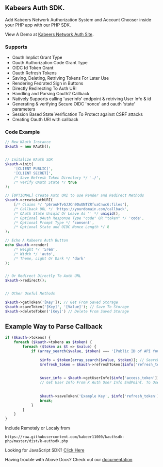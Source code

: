 ## Kabeers Auth SDK.

Add Kabeers Network Authorization System and Account Chooser inside your PHP app with our PHP SDK.

View A Demo at [Kabeers Network Auth Site](http://auth.kabeersnetwork.rf.gd/server/account/).

### Supports
- Oauth Implict Grant Type
- Oauth Authorization Code Grant Type
- OIDC Id Token Grant
- Oauth Refresh Tokens
- Saving, Deleting, Retriving Tokens For Later Use
- Rendering Fedrated Sign in Buttons
- Directly Redirecting To Auth URI
- Handling and Parsing Oauth2 Callback
- Natively Supports calling 'userinfo' endpoint & retriving User Info & id
- Generating & verifying Secure OIDC 'nonce' and oauth 'state' parameters
- Session Based State Verification To Protect against CSRF attacks
- Creating Oauth URI with callback


### Code Example

```php
// New KAuth Instance
$kauth = new KAuth();


// Initalize KAuth SDK
$kauth->init(
    '[CLIENT PUBLIC]',
    '[CLIENT SECRET]',
    /* Save Refresh Token Directory */ './', 
    /* Verify OAuth State */ true
);

// [OPTIONAL] Create Auth URI to use Render and Redirect Methods
$kauth->createAuthURI(
    [/* Claims */ 'p6rouHTvGJJCn9OuUNTZRfuaCnwc6:files'],
    /* Callback URL */ 'https://yourdomain.com/callback',
    /* OAuth State Uniqid Or Leave As '' */ uniqid(),
    /* Optional OAuth Response Type "code" OR "token" */ 'code',
    /* Optional Prompt Type */ 'consent',
    /* Optional State and OIDC Nonce Length */ 8
);

// Echo A Kabeers Auth Button
echo $kauth->render( 
    /* Height */ '5rem', 
    /* Width */ 'auto', 
    /* Theme, Light Or Dark */ 'dark'
);


// Or Redirect Directly To Auth URL
$kauth->redirect();


// Other Useful Methods

$kauth->getToken('[Key']); // Get From Saved Storage
$kauth->saveToken('[Key]', '[Value]'); // Save To Storage
$kauth->deleteToken('[Key]') // Delete From Saved Storage

```

## Example Way to Parse Callback

```php
if ($kauth->tokens) {
    foreach ($kauth->tokens as $token) {
        foreach ($token as $t => $value) {
            if (array_search($value, $token) === '[Public ID of API You Want]') {

                $info = $token[array_search($value, $token)]; // Search Token Array for Value
                $refresh_token = $kauth->refreshToken($info['refresh_token']); // Refresh Token For API
                
                
                $user_info = $kauth->getUserInfo($info['access_token']);
                // Get User Info From K Auth User Info EndPoint. To Use it Public API Claim Should be [AStroWorld_Cn9OuUNTZRfuaCnwc6]
                
                
                $kauth->saveToken('Example Key', $info['refresh_token']); // Save Refresh Token To Use Later!
                break;
            }
        }
    }
}

````

Include Remotely or Localy from

```
https://raw.githubusercontent.com/kabeer11000/kauthsdk-php/master/dist/k-authsdk.php
```

Looking for JavaScript SDK? [Click Here](https://kabeer11000.github.io/kauthsdk-js/)

Having trouble with Above Docs? Check out our [documentation](http://kabeersnetwork.dx.am/apis#item-14-4)

